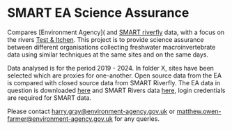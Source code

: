 # SMART EA Science Assurance

Compares [Environment Agency]( and [SMART riverfly](https://wildfish.org/project/smart-rivers/) data, with a focus on the rivers [Test & Itchen](https://environment.data.gov.uk/catchment-planning/ManagementCatchment/3097). This project is to provide science assurance between different organisations collecting freshwater macroinvertebrate data using similar techniques at the same sites and on the same days.

Data analysed is for the period 2019 - 2024. In folder X, sites have been selected which are proxies for one-another. 
Open source data from the EA is compared with closed source data from SMART Riverfly. The EA data in question is downloaded [here](https://www.data.gov.uk/dataset/3faf10d7-04bc-49e0-8377-61f75186d21d/freshwater-river-macroinvertebrate-surveys-biosys) and SMART Rivers data [here](https://app.cartographer.io/signin?go=%2Fws%2Fwildfish%2Fprojects%2Fsmartrivers%2Fsurveys%2FStSmartRivers), login credentials are required for SMART data. 

Please contact harry.gray@environment-agency.gov.uk or matthew.owen-farmer@environment-agency.gov.uk for any queries.

